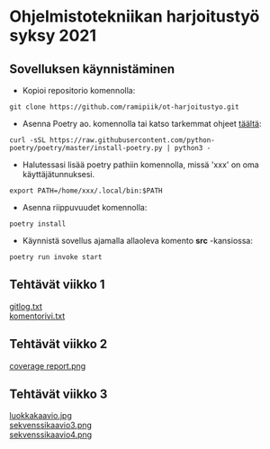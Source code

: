 # Ohjelmistotekniikan harjoitustyö syksy 2021

## Sovelluksen käynnistäminen
* Kopioi repositorio komennolla:
```
git clone https://github.com/ramipiik/ot-harjoitustyo.git
```

* Asenna Poetry ao. komennolla tai katso tarkemmat ohjeet [täältä](https://python-poetry.org/docs/#installation): 
```
curl -sSL https://raw.githubusercontent.com/python-poetry/poetry/master/install-poetry.py | python3 -
```

* Halutessasi lisää poetry pathiin komennolla, missä 'xxx' on oma käyttäjätunnuksesi.
```
export PATH=/home/xxx/.local/bin:$PATH
```

* Asenna riippuvuudet komennolla:
```
poetry install
```

* Käynnistä sovellus ajamalla allaoleva komento **src** -kansiossa:
```
poetry run invoke start
```

## Tehtävät viikko 1
[gitlog.txt](https://github.com/ramipiik/ot-harjoitustyo/blob/main/laskarit/viikko1/gitlog.txt)    
[komentorivi.txt](https://github.com/ramipiik/ot-harjoitustyo/blob/main/laskarit/viikko1/komentorivi.txt)  

## Tehtävät viikko 2
[coverage report.png](https://github.com/ramipiik/ot-harjoitustyo/blob/main/laskarit/viikko2/Coverage%20report.png)

## Tehtävät viikko 3
[luokkakaavio.jpg](https://github.com/ramipiik/ot-harjoitustyo/blob/main/laskarit/viikko3/Luokkakaavio.jpg)  
[sekvenssikaavio3.png](https://github.com/ramipiik/ot-harjoitustyo/blob/main/laskarit/viikko3/Sekvenssikaavio3.png)  
[sekvenssikaavio4.png](https://github.com/ramipiik/ot-harjoitustyo/blob/main/laskarit/viikko3/Sekvenssikaavio4.png)
